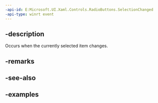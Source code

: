 ```yaml
---
-api-id: E:Microsoft.UI.Xaml.Controls.RadioButtons.SelectionChanged
-api-type: winrt event
---
```


## -description

Occurs when the currently selected item changes.

## -remarks

## -see-also

## -examples


